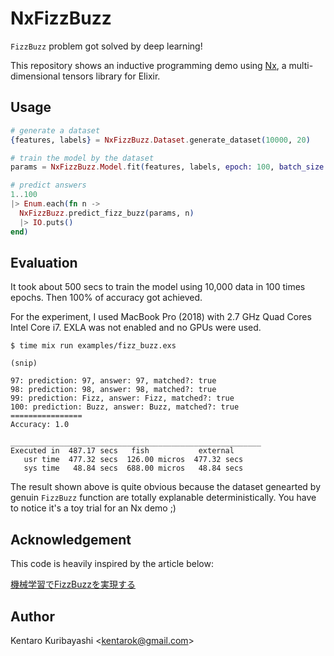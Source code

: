 # NxFizzBuzz

`FizzBuzz` problem got solved by deep learning!

This repository shows an inductive programming demo using [Nx](https://github.com/elixir-nx/nx), a multi-dimensional tensors library for Elixir.

## Usage

```elixir
# generate a dataset
{features, labels} = NxFizzBuzz.Dataset.generate_dataset(10000, 20)

# train the model by the dataset
params = NxFizzBuzz.Model.fit(features, labels, epoch: 100, batch_size: 50, hidden_size: 8)

# predict answers
1..100
|> Enum.each(fn n ->
  NxFizzBuzz.predict_fizz_buzz(params, n)
  |> IO.puts()
end)
```

## Evaluation

It took about 500 secs to train the model using 10,000 data in 100 times epochs. Then 100% of accuracy got achieved.

For the experiment, I used MacBook Pro (2018) with 2.7 GHz Quad Cores Intel Core i7. EXLA was not enabled and no GPUs were used.

```
$ time mix run examples/fizz_buzz.exs

(snip)

97: prediction: 97, answer: 97, matched?: true
98: prediction: 98, answer: 98, matched?: true
99: prediction: Fizz, answer: Fizz, matched?: true
100: prediction: Buzz, answer: Buzz, matched?: true
================
Accuracy: 1.0

________________________________________________________
Executed in  487.17 secs   fish           external
   usr time  477.32 secs  126.00 micros  477.32 secs
   sys time   48.84 secs  688.00 micros   48.84 secs
```

The result shown above is quite obvious because the dataset genearted by genuin `FizzBuzz` function are totally explanable deterministically. You have to notice it's a toy trial for an Nx demo ;)

## Acknowledgement

This code is heavily inspired by the article below:

[機械学習でFizzBuzzを実現する](https://zenn.dev/tokoroten/articles/c311cf6e3fc8ac)

## Author

Kentaro Kuribayashi &lt;kentarok@gmail.com&gt;

